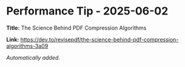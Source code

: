 # Performance Tip - 2025-06-02

**Title:** The Science Behind PDF Compression Algorithms

**Link:** https://dev.to/revisepdf/the-science-behind-pdf-compression-algorithms-3a09

_Automatically added._
